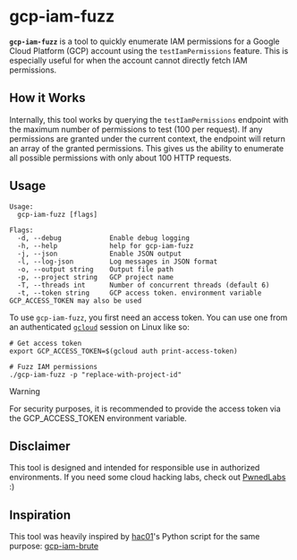 # gcp-iam-fuzz

**`gcp-iam-fuzz`** is a tool to quickly enumerate IAM permissions for a Google Cloud Platform (GCP) account using the `testIamPermissions` feature. This is especially useful for when the account cannot directly fetch IAM permissions.

## How it Works

Internally, this tool works by querying the `testIamPermissions` endpoint with the maximum number of permissions to test (100 per request). If any permissions are granted under the current context, the endpoint will return an array of the granted permissions. This gives us the ability to enumerate all possible permissions with only about 100 HTTP requests.

## Usage

```
Usage:
  gcp-iam-fuzz [flags]

Flags:
  -d, --debug            Enable debug logging
  -h, --help             help for gcp-iam-fuzz
  -j, --json             Enable JSON output
  -l, --log-json         Log messages in JSON format
  -o, --output string    Output file path
  -p, --project string   GCP project name
  -T, --threads int      Number of concurrent threads (default 6)
  -t, --token string     GCP access token. environment variable GCP_ACCESS_TOKEN may also be used
```

To use `gcp-iam-fuzz`, you first need an access token. You can use one from an authenticated [`gcloud`](https://cloud.google.com/sdk/docs/install#linux) session on Linux like so:

```shell
# Get access token
export GCP_ACCESS_TOKEN=$(gcloud auth print-access-token)

# Fuzz IAM permissions
./gcp-iam-fuzz -p "replace-with-project-id"
```

> [!WARNING]
> For security purposes, it is recommended to provide the access token via the GCP_ACCESS_TOKEN environment variable.

## Disclaimer

This tool is designed and intended for responsible use in authorized environments. If you need some cloud hacking labs, check out [PwnedLabs](https://pwnedlabs.io/) :)

## Inspiration

This tool was heavily inspired by [hac01](https://github.com/hac01)'s Python script for the same purpose: [gcp-iam-brute](https://github.com/hac01/gcp-iam-brute)
